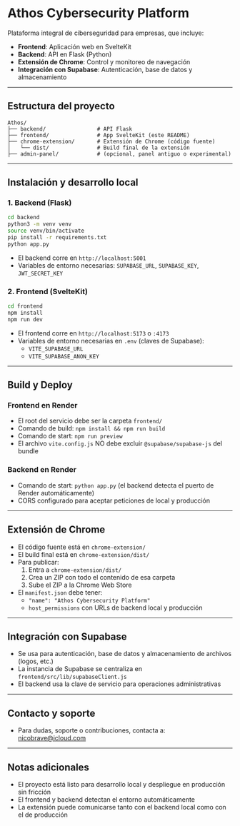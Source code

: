 # Athos Cybersecurity Platform

Plataforma integral de ciberseguridad para empresas, que incluye:
- **Frontend**: Aplicación web en SvelteKit
- **Backend**: API en Flask (Python)
- **Extensión de Chrome**: Control y monitoreo de navegación
- **Integración con Supabase**: Autenticación, base de datos y almacenamiento

---

## Estructura del proyecto

```
Athos/
├── backend/                # API Flask
├── frontend/               # App SvelteKit (este README)
├── chrome-extension/       # Extensión de Chrome (código fuente)
│   └── dist/               # Build final de la extensión
├── admin-panel/            # (opcional, panel antiguo o experimental)
```

---

## Instalación y desarrollo local

### 1. Backend (Flask)
```bash
cd backend
python3 -m venv venv
source venv/bin/activate
pip install -r requirements.txt
python app.py
```
- El backend corre en `http://localhost:5001`
- Variables de entorno necesarias: `SUPABASE_URL`, `SUPABASE_KEY`, `JWT_SECRET_KEY`

### 2. Frontend (SvelteKit)
```bash
cd frontend
npm install
npm run dev
```
- El frontend corre en `http://localhost:5173` o `:4173`
- Variables de entorno necesarias en `.env` (claves de Supabase):
  - `VITE_SUPABASE_URL`
  - `VITE_SUPABASE_ANON_KEY`

---

## Build y Deploy

### Frontend en Render
- El root del servicio debe ser la carpeta `frontend/`
- Comando de build: `npm install && npm run build`
- Comando de start: `npm run preview`
- El archivo `vite.config.js` NO debe excluir `@supabase/supabase-js` del bundle

### Backend en Render
- Comando de start: `python app.py` (el backend detecta el puerto de Render automáticamente)
- CORS configurado para aceptar peticiones de local y producción

---

## Extensión de Chrome

- El código fuente está en `chrome-extension/`
- El build final está en `chrome-extension/dist/`
- Para publicar:
  1. Entra a `chrome-extension/dist/`
  2. Crea un ZIP con todo el contenido de esa carpeta
  3. Sube el ZIP a la Chrome Web Store
- El `manifest.json` debe tener:
  - `"name": "Athos Cybersecurity Platform"`
  - `host_permissions` con URLs de backend local y producción

---

## Integración con Supabase
- Se usa para autenticación, base de datos y almacenamiento de archivos (logos, etc.)
- La instancia de Supabase se centraliza en `frontend/src/lib/supabaseClient.js`
- El backend usa la clave de servicio para operaciones administrativas

---

## Contacto y soporte
- Para dudas, soporte o contribuciones, contacta a: [nicobrave@icloud.com](mailto:nicobrave@icloud.com)

---

## Notas adicionales
- El proyecto está listo para desarrollo local y despliegue en producción sin fricción
- El frontend y backend detectan el entorno automáticamente
- La extensión puede comunicarse tanto con el backend local como con el de producción
